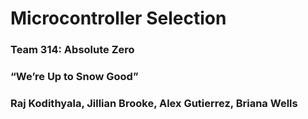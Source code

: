 # Microcontroller Selection

### Team 314: Absolute Zero

### “We’re Up to Snow Good”

### Raj Kodithyala, Jillian Brooke, Alex Gutierrez, Briana Wells
